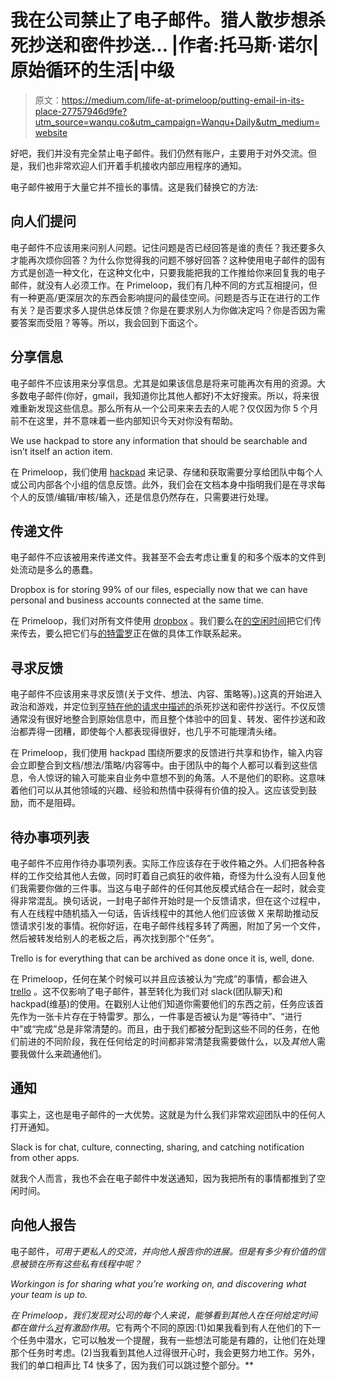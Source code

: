 # 我在公司禁止了电子邮件。猎人散步想杀死抄送和密件抄送… |作者:托马斯·诺尔|原始循环的生活|中级

> 原文：<https://medium.com/life-at-primeloop/putting-email-in-its-place-27757946d9fe?utm_source=wanqu.co&utm_campaign=Wanqu+Daily&utm_medium=website>

好吧，我们并没有完全禁止电子邮件。我们仍然有账户，主要用于对外交流。但是，我们也非常欢迎人们开着手机接收内部应用程序的通知。

电子邮件被用于大量它并不擅长的事情。这是我们替换它的方法:

## **向人们提问**

电子邮件不应该用来问别人问题。记住问题是否已经回答是谁的责任？我还要多久才能再次烦你回答？为什么你觉得我的问题不够好回答？这种使用电子邮件的固有方式是创造一种文化，在这种文化中，只要我能把我的工作推给你来回复我的电子邮件，就没有人必须工作。在 Primeloop，我们有几种不同的方式互相提问，但有一种更高/更深层次的东西会影响提问的最佳空间。问题是否与正在进行的工作有关？是否要求多人提供总体反馈？你是在要求别人为你做决定吗？你是否因为需要答案而受阻？等等。所以，我会回到下面这个。

## **分享信息**

电子邮件不应该用来分享信息。尤其是如果该信息是将来可能再次有用的资源。大多数电子邮件(你好，gmail，我知道你比其他人都好)不太好搜索。所以，将来很难重新发现这些信息。那么所有从一个公司来来去去的人呢？仅仅因为你 5 个月前不在这里，并不意味着一些内部知识今天对你没有帮助。



We use hackpad to store any information that should be searchable and isn’t itself an action item.



在 Primeloop，我们使用 [hackpad](http://l00p.co/qd8QeZ) 来记录、存储和获取需要分享给团队中每个人或公司内部各个小组的信息反馈。此外，我们会在文档本身中指明我们是在寻求每个人的反馈/编辑/审核/输入，还是信息仍然存在，只需要进行处理。

## **传递文件**

电子邮件不应该被用来传递文件。我甚至不会去考虑让重复的和多个版本的文件到处流动是多么的愚蠢。



Dropbox is for storing 99% of our files, especially now that we can have personal and business accounts connected at the same time.



在 Primeloop，我们对所有文件使用 [dropbox](http://l00p.co/4eQWNE) 。我们要么在[的空闲时间](http://l00p.co/Xq49A0)把它们传来传去，要么把它们与[的特雷罗](http://l00p.co/WxvRxK)正在做的具体工作联系起来。

## **寻求反馈**

电子邮件不应该用来寻求反馈(关于文件、想法、内容、策略等)。)这真的开始进入政治和游戏，并定位到[亨特在他的请求中描述的](http://l00p.co/o6VB6k)杀死抄送和密件抄送行。不仅反馈通常没有很好地整合到原始信息中，而且整个体验中的回复、转发、密件抄送和政治都弄得一团糟，即使每个人都表现得很好，也几乎不可能理清头绪。

在 Primeloop，我们使用 hackpad 围绕所要求的反馈进行共享和协作，输入内容会立即整合到文档/想法/策略/内容等中。由于团队中的每个人都可以看到这些信息，令人惊讶的输入可能来自业务中意想不到的角落。人不是他们的职称。这意味着他们可以从其他领域的兴趣、经验和热情中获得有价值的投入。这应该受到鼓励，而不是阻碍。

## **待办事项列表**

电子邮件不应用作待办事项列表。实际工作应该存在于收件箱之外。人们把各种各样的工作交给其他人去做，同时盯着自己疯狂的收件箱，奇怪为什么没有人回复他们我需要你做的三件事。当这与电子邮件的任何其他反模式结合在一起时，就会变得非常混乱。换句话说，一封电子邮件开始时是一个反馈请求，但在这个过程中，有人在线程中随机插入一句话，告诉线程中的其他人他们应该做 X 来帮助推动反馈请求引发的事情。祝你好运，在电子邮件线程多转了两圈，附加了另一个文件，然后被转发给别人的老板之后，再次找到那个“任务”。



Trello is for everything that can be archived as done once it is, well, done.



在 Primeloop，任何在某个时候可以并且应该被认为“完成”的事情，都会进入 [trello](http://l00p.co/WxvRxK) 。这不仅影响了电子邮件，甚至转化为我们对 slack(团队聊天)和 hackpad(维基)的使用。在戳别人让他们知道你需要他们的东西之前，任务应该首先作为一张卡片存在于特雷罗。那么，一件事是否被认为是“等待中”、“进行中”或“完成”总是非常清楚的。而且，由于我们都被分配到这些不同的任务，在他们前进的不同阶段，我在任何给定的时间都非常清楚我需要做什么，以及*其他*人需要我做什么来疏通他们。

## **通知**

事实上，这也是电子邮件的一大优势。这就是为什么我们非常欢迎团队中的任何人打开通知。



Slack is for chat, culture, connecting, sharing, and catching notification from other apps.



就我个人而言，我也不会在电子邮件中发送通知，因为我把所有的事情都推到了空闲时间。

## 向他人报告

电子邮件，*可用于更私人的交流，并向他人报告你的进展。但是有多少有价值的信息被锁在所有这些私有线程中呢？*



*Workingon is for sharing what you’re working on, and discovering what your team is up to.*



*在 Primeloop，我们发现对公司的每个人来说，能够看到其他人在任何给定时间都在做什么[对](http://l00p.co/vWnd9A)有激励作用*。它有两个不同的原因:(1)如果我看到有人在他们的下一个任务中潜水，它可以触发一个提醒，我有一些想法可能是有趣的，让他们在处理那个任务时考虑。(2)当我看到其他人过得很开心时，我会更努力地工作。另外，我们的单口相声比 T4 快多了，因为我们可以跳过整个部分。**